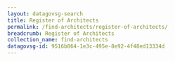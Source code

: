 ```yaml
---
layout: datagovsg-search
title: Register of Architects
permalink: /find-architects/register-of-architects/
breadcrumb: Register of Architects
collection_name: find-architects
datagovsg-id: 9516b864-1e3c-495e-8e92-4f48ed13334d
---
```

